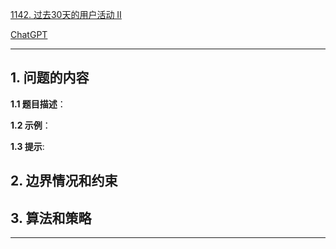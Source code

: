 [1142. 过去30天的用户活动 II](https://leetcode.cn/problems/user-activity-for-the-past-30-days-ii)

[ChatGPT](chat.openai.com)

---

## 1. 问题的内容
**1.1 题目描述**：

**1.2 示例**：

**1.3 提示**:

## 2. 边界情况和约束


## 3. 算法和策略

---

